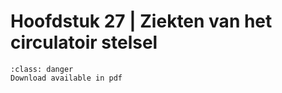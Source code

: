 # Hoofdstuk 27 | Ziekten van het circulatoir stelsel

```{admonition} Copyright
:class: danger
Download available in pdf
```
